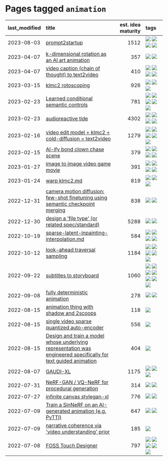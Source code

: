 # Pages tagged `animation`

|last_modified|title|est. idea maturity|tags
|:---|:---|---:|:---|
|2023-08-03|[prompt2startup](../prompt2startup.md)|1512|[![](https://img.shields.io/badge/tag-animation-76bb24)](../tags/animation.md) [![](https://img.shields.io/badge/tag-experimental-32d44f)](../tags/experimental.md) [![](https://img.shields.io/badge/tag-prompting-a68128)](../tags/prompting.md) [![](https://img.shields.io/badge/tag-tooling-b4243e)](../tags/tooling.md)|
|2023-04-07|[k-dimensional rotation as an AI art animation](../kd_rotation_as_ai_art_animation.md)|357|[![](https://img.shields.io/badge/tag-animation-76bb24)](../tags/animation.md) [![](https://img.shields.io/badge/tag-experimental-32d44f)](../tags/experimental.md)|
|2023-04-07|[video caption (chain of thought) to text2video](../video_caption_transfer.md)|410|[![](https://img.shields.io/badge/tag-animation-76bb24)](../tags/animation.md) [![](https://img.shields.io/badge/tag-experimental-32d44f)](../tags/experimental.md) [![](https://img.shields.io/badge/tag-prompting-a68128)](../tags/prompting.md) [![](https://img.shields.io/badge/tag-tooling-b4243e)](../tags/tooling.md)|
|2023-03-15|[klmc2 rotoscoping](../klmc2_rotoscoping.md)|926|[![](https://img.shields.io/badge/tag-animation-76bb24)](../tags/animation.md) [![](https://img.shields.io/badge/tag-experimental-32d44f)](../tags/experimental.md) [![](https://img.shields.io/badge/tag-tooling-b4243e)](../tags/tooling.md)|
|2023-02-23|[Learned conditional semantic controls](../learned-conditional-semantic-controls.md)|781|[![](https://img.shields.io/badge/tag-animation-76bb24)](../tags/animation.md) [![](https://img.shields.io/badge/tag-colab-161a53)](../tags/colab.md) [![](https://img.shields.io/badge/tag-experimental-32d44f)](../tags/experimental.md) [![](https://img.shields.io/badge/tag-prompting-a68128)](../tags/prompting.md) [![](https://img.shields.io/badge/tag-tooling-b4243e)](../tags/tooling.md)|
|2023-02-23|[audioreactive tide](../audioreactive_tide.md)|4302|[![](https://img.shields.io/badge/tag-animation-76bb24)](../tags/animation.md) [![](https://img.shields.io/badge/tag-completed-b7fb0)](../tags/completed.md) [![](https://img.shields.io/badge/tag-experimental-32d44f)](../tags/experimental.md) [![](https://img.shields.io/badge/tag-publication-d5ffe)](../tags/publication.md)|
|2023-02-16|[video edit model + klmc2 + cold-diffusion = text2video](../video-edit-model-over-init-video.md)|1279|[![](https://img.shields.io/badge/tag-animation-76bb24)](../tags/animation.md) [![](https://img.shields.io/badge/tag-meta-683f3)](../tags/meta.md) [![](https://img.shields.io/badge/tag-publicgood-d46ff4)](../tags/publicgood.md) [![](https://img.shields.io/badge/tag-stability-abf295)](../tags/stability.md) [![](https://img.shields.io/badge/tag-tooling-b4243e)](../tags/tooling.md)|
|2023-02-15|[AI-ify bond clown chase scene](../bond_clown_chase_scene.md)|379|[![](https://img.shields.io/badge/tag-animation-76bb24)](../tags/animation.md) [![](https://img.shields.io/badge/tag-experimental-32d44f)](../tags/experimental.md) [![](https://img.shields.io/badge/tag-foundation-5e378d)](../tags/foundation.md) [![](https://img.shields.io/badge/tag-wip-496a1)](../tags/wip.md)|
|2023-01-27|[image to image video game movie](../img2img_video_game_movie.md)|391|[![](https://img.shields.io/badge/tag-animation-76bb24)](../tags/animation.md) [![](https://img.shields.io/badge/tag-prompting-a68128)](../tags/prompting.md) [![](https://img.shields.io/badge/tag-tooling-b4243e)](../tags/tooling.md) [![](https://img.shields.io/badge/tag-wip-496a1)](../tags/wip.md)|
|2023-01-24|[warp klmc2.md](../warp_klmc2.md)|819|[![](https://img.shields.io/badge/tag-animation-76bb24)](../tags/animation.md) [![](https://img.shields.io/badge/tag-tooling-b4243e)](../tags/tooling.md) [![](https://img.shields.io/badge/tag-wip-496a1)](../tags/wip.md)|
|2022-12-31|[camera motion diffusion: few-shot finetuning using semantic checkpoint merging](../residual_checkpoint_finetune_for_motion_transfer.md)|838|[![](https://img.shields.io/badge/tag-animation-76bb24)](../tags/animation.md) [![](https://img.shields.io/badge/tag-experimental-32d44f)](../tags/experimental.md)|
|2022-12-30|[design a 'file type' (or related spec/standard)](../filetype-for-ai-art-and-animation.md)|5288|[![](https://img.shields.io/badge/tag-animation-76bb24)](../tags/animation.md) [![](https://img.shields.io/badge/tag-tooling-b4243e)](../tags/tooling.md)|
|2022-10-19|[sparse-latent-inpainting-interpolation.md](../sparse-latent-inpainting-interpolation.md)|584|[![](https://img.shields.io/badge/tag-animation-76bb24)](../tags/animation.md) [![](https://img.shields.io/badge/tag-prompting-a68128)](../tags/prompting.md) [![](https://img.shields.io/badge/tag-tooling-b4243e)](../tags/tooling.md) [![](https://img.shields.io/badge/tag-wip-496a1)](../tags/wip.md)|
|2022-10-12|[look-ahead traversal sampling](../look-ahead-traversal-sampling.md)|1184|[![](https://img.shields.io/badge/tag-MCMC-48b79f)](../tags/MCMC.md) [![](https://img.shields.io/badge/tag-animation-76bb24)](../tags/animation.md) [![](https://img.shields.io/badge/tag-control-5aa8d1)](../tags/control.md) [![](https://img.shields.io/badge/tag-experimental-32d44f)](../tags/experimental.md) [![](https://img.shields.io/badge/tag-image_generation-29349d)](../tags/image_generation.md)|
|2022-09-22|[subtitles to storyboard](../subtitles-to-storyboard.md)|1060|[![](https://img.shields.io/badge/tag-accessibility-e168be)](../tags/accessibility.md) [![](https://img.shields.io/badge/tag-animation-76bb24)](../tags/animation.md) [![](https://img.shields.io/badge/tag-completed-b7fb0)](../tags/completed.md) [![](https://img.shields.io/badge/tag-open_source-96f12e)](../tags/open_source.md) [![](https://img.shields.io/badge/tag-prompting-a68128)](../tags/prompting.md) [![](https://img.shields.io/badge/tag-tooling-b4243e)](../tags/tooling.md) [![](https://img.shields.io/badge/tag-wip-496a1)](../tags/wip.md)|
|2022-09-08|[fully deterministic animation](../fully-deterministic-animation.md)|278|[![](https://img.shields.io/badge/tag-animation-76bb24)](../tags/animation.md) [![](https://img.shields.io/badge/tag-experimental-32d44f)](../tags/experimental.md)|
|2022-08-15|[animation thing with shadow and 2scoops](../shadow-and2scoops-animation-thing.md)|118|[![](https://img.shields.io/badge/tag-animation-76bb24)](../tags/animation.md)|
|2022-08-15|[single video sparse quantized auto-encoder](../single_video_sparse_quantized_auto-encoder.md)|556|[![](https://img.shields.io/badge/tag-animation-76bb24)](../tags/animation.md)|
|2022-08-15|[Design and train a model whose underlying representation was engineered specifically for text guided animation](../image-model-designed-for-clip-guided-animation.md)|404|[![](https://img.shields.io/badge/tag-animation-76bb24)](../tags/animation.md)|
|2022-08-07|[GAUDI-XL](../gaudi-xl.md)|1175|[![](https://img.shields.io/badge/tag-animation-76bb24)](../tags/animation.md) [![](https://img.shields.io/badge/tag-experimental-32d44f)](../tags/experimental.md) [![](https://img.shields.io/badge/tag-foundation-5e378d)](../tags/foundation.md)|
|2022-07-31|[NeRF-GAN / VQ-NeRF for procedural generation](../nerf-gan.md)|314|[![](https://img.shields.io/badge/tag-animation-76bb24)](../tags/animation.md) [![](https://img.shields.io/badge/tag-nerf-2c91b4)](../tags/nerf.md)|
|2022-07-27|[infinite canvas stylegan-xl](../infinite-canvas-stylegan-xl.md)|776|[![](https://img.shields.io/badge/tag-animation-76bb24)](../tags/animation.md) [![](https://img.shields.io/badge/tag-experimental-32d44f)](../tags/experimental.md)|
|2022-07-09|[Train a SinNeRF on an AI-generated animation (e.g. PyTTI)](../train_a_SinNeRF_on_a_pytti_animation.md)|647|[![](https://img.shields.io/badge/tag-animation-76bb24)](../tags/animation.md) [![](https://img.shields.io/badge/tag-nerf-2c91b4)](../tags/nerf.md)|
|2022-07-09|[narrative coherence via 'video understanding' prior](../narrative_coherence_via_video_understanding_prior.md)|185|[![](https://img.shields.io/badge/tag-animation-76bb24)](../tags/animation.md)|
|2022-07-08|[FOSS Touch Designer](../FOSS_touch_designer.md)|797|[![](https://img.shields.io/badge/tag-alignment-e33481)](../tags/alignment.md) [![](https://img.shields.io/badge/tag-animation-76bb24)](../tags/animation.md) [![](https://img.shields.io/badge/tag-publicgood-d46ff4)](../tags/publicgood.md) [![](https://img.shields.io/badge/tag-tooling-b4243e)](../tags/tooling.md) [![](https://img.shields.io/badge/tag-wip-496a1)](../tags/wip.md)|